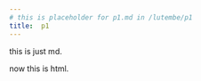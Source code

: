 ```yaml
---
# this is placeholder for p1.md in /lutembe/p1   
title:  p1
---  
```


this is just md.  

<p> now this is html.</p>
